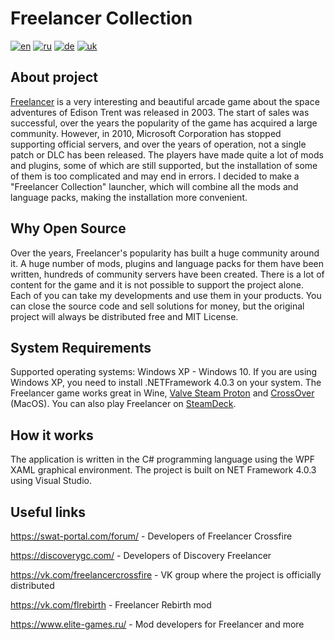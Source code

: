 # Freelancer Collection
[![en](https://img.shields.io/badge/lang-en-red.svg)](https://github.com/TrainzCity/FreelancerCollection/blob/main/README.en.md)
[![ru](https://img.shields.io/badge/lang-ru-green.svg)](https://github.com/TrainzCity/FreelancerCollection/blob/main/README.ru.md)
[![de](https://img.shields.io/badge/lang-de-yellow.svg)](https://github.com/TrainzCity/FreelancerCollection/blob/main/README.de.md)
[![uk](https://img.shields.io/badge/lang-uk-blue.svg)](https://github.com/TrainzCity/FreelancerCollection/blob/main/README.uk.md)

## About project
[Freelancer](https://en.wikipedia.org/wiki/Freelancer_(video_game)) is a very interesting and beautiful arcade game about the space adventures of Edison Trent was released in 2003. The start of sales was successful, over the years the popularity of the game has acquired a large community. However, in 2010, Microsoft Corporation has stopped supporting official servers, and over the years of operation, not a single patch or DLC has been released.
The players have made quite a lot of mods and plugins, some of which are still supported, but the installation of some of them is too complicated and may end in errors. I decided to make a "Freelancer Collection" launcher, which will combine all the mods and language packs, making the installation more convenient.

## Why Open Source
Over the years, Freelancer's popularity has built a huge community around it. A huge number of mods, plugins and language packs for them have been written, hundreds of community servers have been created. There is a lot of content for the game and it is not possible to support the project alone. Each of you can take my developments and use them in your products. You can close the source code and sell solutions for money, but the original project will always be distributed free and MIT License.

## System Requirements
Supported operating systems: Windows XP - Windows 10. If you are using Windows XP, you need to install .NETFramework 4.0.3 on your system. The Freelancer game works great in Wine, [Valve Steam Proton](https://github.com/ValveSoftware/Proton) and [CrossOver](https://www.codeweavers.com/crossover/) (MacOS). You can also play Freelancer on [SteamDeck](https://www.steamdeck.com/en/).

## How it works
The application is written in the C# programming language using the WPF XAML graphical environment. The project is built on NET Framework 4.0.3 using Visual Studio.

## Useful links
https://swat-portal.com/forum/ - Developers of Freelancer Crossfire

https://discoverygc.com/ - Developers of Discovery Freelancer

https://vk.com/freelancercrossfire - VK group where the project is officially distributed

https://vk.com/flrebirth - Freelancer Rebirth mod

https://www.elite-games.ru/ - Mod developers for Freelancer and more
